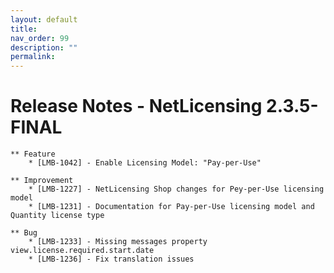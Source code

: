 ```yaml
---
layout: default
title:
nav_order: 99
description: ""
permalink:
---
```


Release Notes - NetLicensing 2.3.5-FINAL
=======================================================================


    ** Feature
        * [LMB-1042] - Enable Licensing Model: "Pay-per-Use"

    ** Improvement
        * [LMB-1227] - NetLicensing Shop changes for Pey-per-Use licensing model
        * [LMB-1231] - Documentation for Pay-per-Use licensing model and Quantity license type

    ** Bug
        * [LMB-1233] - Missing messages property view.license.required.start.date
        * [LMB-1236] - Fix translation issues
     
